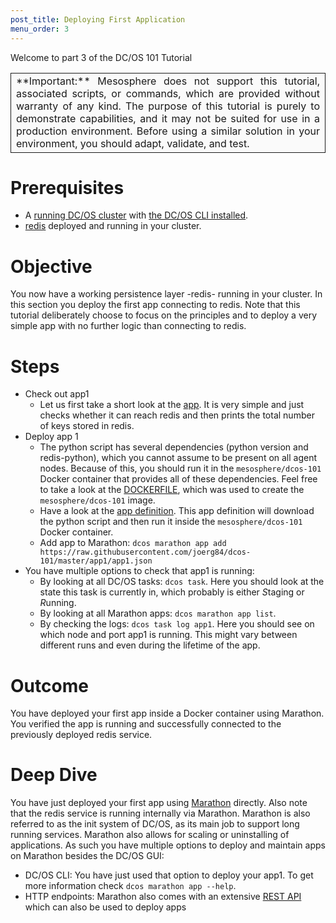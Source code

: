 ```yaml
---
post_title: Deploying First Application
menu_order: 3
---
```


Welcome to part 3 of the DC/OS 101 Tutorial

<table class="table" bgcolor="#FAFAFA"> <tr> <td align=justify style="border-left: thin solid; border-top: thin solid; border-bottom: thin solid;border-right: thin solid;">**Important:** Mesosphere does not support this tutorial, associated scripts, or commands, which are provided without warranty of any kind. The purpose of this tutorial is purely to demonstrate capabilities, and it may not be suited for use in a production environment. Before using a similar solution in your environment, you should adapt, validate, and test.</td> </tr> </table>

# Prerequisites
* A [running DC/OS cluster](/docs/1.9/tutorials/dcos-101/cli/) with [the DC/OS CLI installed](/docs/1.9/tutorials/dcos-101/cli/).
* [redis](/docs/1.9/tutorials/dcos-101/redis-package/) deployed and running in your cluster.

# Objective
You now have a working persistence layer -redis- running in your cluster.
In this section you deploy the first app connecting to redis. Note that this tutorial deliberately choose to focus on the principles and to deploy a very simple app with no further logic than connecting to redis.

# Steps
* Check out app1
  * Let us first take a short look at the [app](https://raw.githubusercontent.com/joerg84/dcos-101/master/app1/app1.py). It is very simple and just checks whether it can reach redis and then prints the total number of keys stored in redis.
* Deploy app 1
  * The python script has several dependencies (python version and redis-python), which you cannot assume to be present on all agent nodes. Because of this, you should run it in the `mesosphere/dcos-101` Docker container that provides all of these dependencies. Feel free to take a look at the [DOCKERFILE](https://github.com/joerg84/dcos-101/blob/master/app1/DOCKERFILE), which was used to create the `mesosphere/dcos-101` image.
  * Have a look at the [app definition](https://raw.githubusercontent.com/joerg84/dcos-101/master/app1/app1.json). This app definition will download the python script and then run it inside the `mesosphere/dcos-101` Docker container.
  * Add app to Marathon: `dcos marathon app add https://raw.githubusercontent.com/joerg84/dcos-101/master/app1/app1.json`
* You have multiple options to check that app1 is running:
    * By looking at all DC/OS tasks: `dcos task`. Here you should look at the state this task is currently in, which probably is either *S*taging or *R*unning.
    * By looking at all Marathon apps: `dcos marathon app list`.
    * By checking the logs: `dcos task log app1`. Here you should see on which node and port app1 is running. This might vary between different runs and even during the lifetime of the app.

# Outcome
You have deployed your first app inside a Docker container using Marathon.
You verified the app is running and successfully connected to the previously deployed redis service.

# Deep Dive
You have just deployed your first app using [Marathon](https://mesosphere.github.io/marathon/) directly. Also note that the redis service is running internally via Marathon.
Marathon is also referred to as the init system of DC/OS, as its main job to support long running services.
Marathon also allows for scaling or uninstalling of applications.
As such you have multiple options to deploy and maintain apps on Marathon besides the DC/OS GUI:

* DC/OS CLI: You have just used that option to deploy your app1. To get more information check `dcos marathon app --help`.
* HTTP endpoints: Marathon also comes with an extensive [REST API](https://mesosphere.github.io/marathon/docs/generated/api.html) which can also be used to deploy apps
